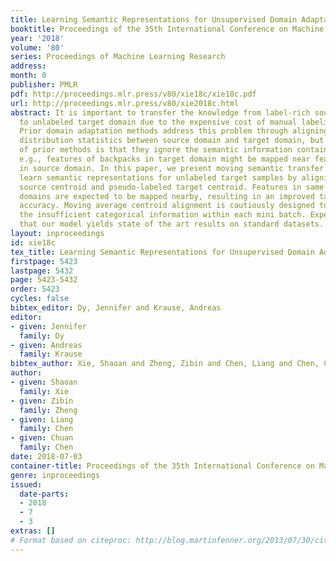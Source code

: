 ```yaml
---
title: Learning Semantic Representations for Unsupervised Domain Adaptation
booktitle: Proceedings of the 35th International Conference on Machine Learning
year: '2018'
volume: '80'
series: Proceedings of Machine Learning Research
address: 
month: 0
publisher: PMLR
pdf: http://proceedings.mlr.press/v80/xie18c/xie18c.pdf
url: http://proceedings.mlr.press/v80/xie2018c.html
abstract: It is important to transfer the knowledge from label-rich source domain
  to unlabeled target domain due to the expensive cost of manual labeling efforts.
  Prior domain adaptation methods address this problem through aligning the global
  distribution statistics between source domain and target domain, but a drawback
  of prior methods is that they ignore the semantic information contained in samples,
  e.g., features of backpacks in target domain might be mapped near features of cars
  in source domain. In this paper, we present moving semantic transfer network, which
  learn semantic representations for unlabeled target samples by aligning labeled
  source centroid and pseudo-labeled target centroid. Features in same class but different
  domains are expected to be mapped nearby, resulting in an improved target classification
  accuracy. Moving average centroid alignment is cautiously designed to compensate
  the insufficient categorical information within each mini batch. Experiments testify
  that our model yields state of the art results on standard datasets.
layout: inproceedings
id: xie18c
tex_title: Learning Semantic Representations for Unsupervised Domain Adaptation
firstpage: 5423
lastpage: 5432
page: 5423-5432
order: 5423
cycles: false
bibtex_editor: Dy, Jennifer and Krause, Andreas
editor:
- given: Jennifer
  family: Dy
- given: Andreas
  family: Krause
bibtex_author: Xie, Shaoan and Zheng, Zibin and Chen, Liang and Chen, Chuan
author:
- given: Shaoan
  family: Xie
- given: Zibin
  family: Zheng
- given: Liang
  family: Chen
- given: Chuan
  family: Chen
date: 2018-07-03
container-title: Proceedings of the 35th International Conference on Machine Learning
genre: inproceedings
issued:
  date-parts:
  - 2018
  - 7
  - 3
extras: []
# Format based on citeproc: http://blog.martinfenner.org/2013/07/30/citeproc-yaml-for-bibliographies/
---
```

